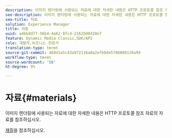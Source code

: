 ```yaml
---
description: 이미지 렌더링에 사용되는 자료에 대한 자세한 내용은 HTTP 프로토콜 참조 자료의 자료를 참조하십시오.
seo-description: 이미지 렌더링에 사용되는 자료에 대한 자세한 내용은 HTTP 프로토콜 참조 자료의 자료를 참조하십시오.
seo-title: 자료
solution: Experience Manager
title: 자료
uuid: a4bbdd77-56b4-4a62-8fc4-2162b00420e7
feature: Dynamic Media Classic,SDK/API
role: 개발자,비즈니스 전문가
translation-type: tm+mt
source-git-commit: 469d1a5c43a972116a8a2efb0de5708800130a99
workflow-type: tm+mt
source-wordcount: '58'
ht-degree: 0%

---
```



# 자료{#materials}

이미지 렌더링에 사용되는 자료에 대한 자세한 내용은 HTTP 프로토콜 참조 자료의 자료를 참조하십시오.

[재질](../../../../../ir-api/http-protocol/image-rendering-api-ref/c-ir-http-protocol-ref/c-ir-http-protocol-syntax-and-features/c-ir-http-materials/c-ir-http-materials.md#concept-45af2ab5694b4cfdadf1211ce3f5ed0f)을 참조하십시오.
